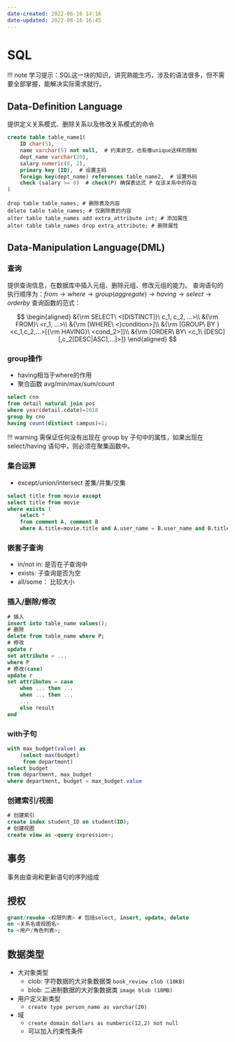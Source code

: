 ```yaml
---
date-created: 2022-06-16 14:16
date-updated: 2022-06-16 16:45
---
```


# SQL

!!! note
    学习提示：SQL这一块的知识，讲究熟能生巧，涉及的语法很多，但不需要全部掌握，能解决实际需求就行。

## Data-Definition Language

提供定义关系模式、删除关系以及修改关系模式的命令

```sql
create table table_name1( 
	ID char(5), 
	name varchar(5) not null,  # 约束非空，也有像unique这样的限制
	dept_name varchar(20), 
	salary numeric(8, 2), 
	primary key (ID),  # 设置主码
	foreign key(dept_name) references table_name2,  # 设置外码
	check (salary >= 0)  # check(P) 确保表达式 P 在该关系中的存在 
)
```

```
drop table table_names; # 删除表及内容
delete table table_names; # 仅删除表的内容
alter table table_names add extra_attribute int; # 添加属性
alter table table_names drop extra_attribute; # 删除属性
```

## Data-Manipulation Language(DML)

### 查询

提供查询信息，在数据库中插入元组、删除元组、修改元组的能力。
查询语句的执行顺序为：$from\to where\to group(aggregate)\to having \to select \to order by$
查询函数的范式：

$$
\begin{aligned}
&{\rm SELECT\ <[DISTINCT]}\ c_1, c_2, ...>\\
&{\rm FROM}\ <r_1, ...>\\
&{\rm [WHERE\ <}condition>]\\
&{\rm [GROUP\ BY }<c_1,c_2,...>[{\rm HAVING}\ <cond_2>]]\\
&{\rm [ORDER\ BY\ <c_1\ [DESC][,c_2[DESC|ASC],...]>]}
\end{aligned}
$$

### group操作

- having相当于where的作用
- 聚合函数 avg/min/max/sum/count

```sql
select cno
from detail natural join pos
where year(detail.cdate)=2018
group by cno
having count(distinct campus)=1;
```

!!! warning
    需保证任何没有出现在 group by 子句中的属性，如果出现在 select/having 语句中，则必须在聚集函数中。


### 集合运算

- except/union/intersect  差集/并集/交集

```sql
select title from movie except
select title from movie
where exists ( 
	select *
	from comment A, comment B
	where A.title=movie.title and A.user_name = B.user_name and B.title=’ the avenger’ and A.grade <=B.grade )
```

### 嵌套子查询

- in/not in: 是否在子查询中
- exists: 子查询是否为空
- all/some： 比较大小

### 插入/删除/修改

```sql
# 插入
insert into table_name values();
# 删除
delete from table_name where P;
# 修改
update r
set attribute = ...
where P
# 修改(case)
update r
set attributes = case
	when ... then ...
	when ... then ...
	...
	else result
end
```

### with子句

```sql
with max_budget(value) as
	(select max(budget)
	 from department)
select budget
from department, max_budget
where department, budget = max_budget.value
```

### 创建索引/视图

```sql
# 创建索引
create index student_ID on student(ID);
# 创建视图
create view as <query expression>;
```

## 事务

事务由查询和更新语句的序列组成

## 授权

```sql
grant/revoke <权限列表> # 包括select, insert, update, delete
on <关系名或视图名>
to <用户/角色列表>;
```

## 数据类型

- 大对象类型
	- clob: 字符数据的大对象数据类 `book_review clob (10KB)`
	- blob: 二进制数据的大对象数据类 `image blob (10MB)`
- 用户定义新类型
	- `create type person_name as varchar(20)`
- 域
	- `create domain dollars as numberic(12,2) not null`
	- 可以加入约束性条件
